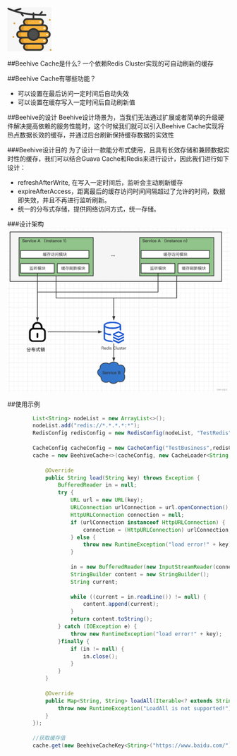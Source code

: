 <img src="../../doc/img/beehive.jpeg" width=100/>


##Beehive Cache是什么?
一个依赖Redis Cluster实现的可自动刷新的缓存

##Beehive Cache有哪些功能？

* 可以设置在最后访问一定时间后自动失效
* 可以设置在缓存写入一定时间后自动刷新值


##Beehive的设计
Beehive设计场景为，当我们无法通过扩展或者简单的升级硬件解决提高依赖的服务性能时，这个时候我们就可以引入Beehive Cache实现将热点数据长效的缓存，并通过后台刷新保持缓存数据的实效性

###Beehive设计目的
为了设计一款能分布式使用，且具有长效存储和兼顾数据实时性的缓存，我们可以结合Guava Cache和Redis来进行设计，因此我们进行如下设计：
  * refreshAfterWrite, 在写入一定时间后，监听会主动刷新缓存
  * expireAfterAccess，距离最后的缓存访问时间间隔超过了允许的时间，数据即失效，并且不再进行监听刷新。
  * 统一的分布式存储，提供网络访问方式，统一存储。
  
###设计架构
<img src="../../doc/img/beehive-cache.png" width=600/>

##使用示例

```java
		List<String> nodeList = new ArrayList<>();
		nodeList.add("redis://*.*.*.*:*");
		RedisConfig redisConfig = new RedisConfig(nodeList, "TestRedis", 10, 5000, "****");
				
		CacheConfig cacheConfig = new CacheConfig("TestBusiness",redisConfig);
		cache = new BeehiveCache<>(cacheConfig, new CacheLoader<String, String>() {

			@Override
			public String load(String key) throws Exception {
				BufferedReader in = null;
				try {
		            URL url = new URL(key);
		            URLConnection urlConnection = url.openConnection();
		            HttpURLConnection connection = null;
		            if (urlConnection instanceof HttpURLConnection) {
		                connection = (HttpURLConnection) urlConnection;
		            } else {
		                throw new RuntimeException("load error!" + key);
		            }

		            in = new BufferedReader(new InputStreamReader(connection.getInputStream()));
		            StringBuilder content = new StringBuilder();
		            String current;

		            while ((current = in.readLine()) != null) {
		            	content.append(current);
		            }
		            return content.toString();
		        } catch (IOException e) {
		        	throw new RuntimeException("load error!" + key);
		        }finally {
					if (in != null) {
						in.close();
					}
				}
			}

			@Override
			public Map<String, String> loadAll(Iterable<? extends String> keys) {
				throw new RuntimeException("LoadAll is not supported!");
			}
		});
		
		//获取缓存值
		cache.get(new BeehiveCacheKey<String>("https://www.baidu.com/"));
```